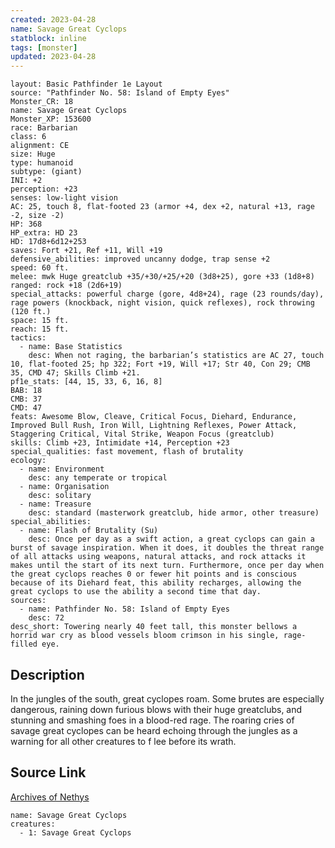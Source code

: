 ```yaml
---
created: 2023-04-28
name: Savage Great Cyclops
statblock: inline
tags: [monster]
updated: 2023-04-28
---
```

```statblock
layout: Basic Pathfinder 1e Layout
source: "Pathfinder No. 58: Island of Empty Eyes"
Monster_CR: 18
name: Savage Great Cyclops
Monster_XP: 153600
race: Barbarian
class: 6
alignment: CE
size: Huge
type: humanoid
subtype: (giant)
INI: +2
perception: +23
senses: low-light vision
AC: 25, touch 8, flat-footed 23 (armor +4, dex +2, natural +13, rage -2, size -2)
HP: 368
HP_extra: HD 23
HD: 17d8+6d12+253
saves: Fort +21, Ref +11, Will +19
defensive_abilities: improved uncanny dodge, trap sense +2
speed: 60 ft.
melee: mwk Huge greatclub +35/+30/+25/+20 (3d8+25), gore +33 (1d8+8)
ranged: rock +18 (2d6+19)
special_attacks: powerful charge (gore, 4d8+24), rage (23 rounds/day), rage powers (knockback, night vision, quick reflexes), rock throwing (120 ft.)
space: 15 ft.
reach: 15 ft.
tactics:
  - name: Base Statistics
    desc: When not raging, the barbarian’s statistics are AC 27, touch 10, flat-footed 25; hp 322; Fort +19, Will +17; Str 40, Con 29; CMB 35, CMD 47; Skills Climb +21.
pf1e_stats: [44, 15, 33, 6, 16, 8]
BAB: 18
CMB: 37
CMD: 47
feats: Awesome Blow, Cleave, Critical Focus, Diehard, Endurance, Improved Bull Rush, Iron Will, Lightning Reflexes, Power Attack, Staggering Critical, Vital Strike, Weapon Focus (greatclub)
skills: Climb +23, Intimidate +14, Perception +23
special_qualities: fast movement, flash of brutality
ecology:
  - name: Environment
    desc: any temperate or tropical
  - name: Organisation
    desc: solitary
  - name: Treasure
    desc: standard (masterwork greatclub, hide armor, other treasure)
special_abilities:
  - name: Flash of Brutality (Su)
    desc: Once per day as a swift action, a great cyclops can gain a burst of savage inspiration. When it does, it doubles the threat range of all attacks using weapons, natural attacks, and rock attacks it makes until the start of its next turn. Furthermore, once per day when the great cyclops reaches 0 or fewer hit points and is conscious because of its Diehard feat, this ability recharges, allowing the great cyclops to use the ability a second time that day.
sources:
  - name: Pathfinder No. 58: Island of Empty Eyes
    desc: 72
desc_short: Towering nearly 40 feet tall, this monster bellows a horrid war cry as blood vessels bloom crimson in his single, rage-filled eye.
```
## Description
In the jungles of the south, great cyclopes roam. Some brutes are especially dangerous, raining down furious blows with their huge greatclubs, and stunning and smashing foes in a blood-red rage. The roaring cries of savage great cyclopes can be heard echoing through the jungles as a warning for all other creatures to f lee before its wrath.
## Source Link
[Archives of Nethys](https://aonprd.com/MonsterDisplay.aspx?ItemName=Savage%20Great%20Cyclops)
```encounter-table
name: Savage Great Cyclops
creatures:
  - 1: Savage Great Cyclops
```
